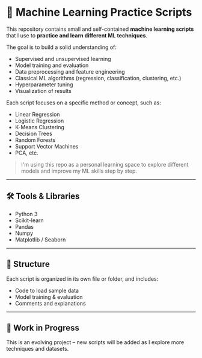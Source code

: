 # 🤖 Machine Learning Practice Scripts

This repository contains small and self-contained **machine learning scripts** that I use to **practice and learn different ML techniques**.

The goal is to build a solid understanding of:
- Supervised and unsupervised learning
- Model training and evaluation
- Data preprocessing and feature engineering
- Classical ML algorithms (regression, classification, clustering, etc.)
- Hyperparameter tuning
- Visualization of results

Each script focuses on a specific method or concept, such as:
- Linear Regression
- Logistic Regression
- K-Means Clustering
- Decision Trees
- Random Forests
- Support Vector Machines
- PCA, etc.

> I'm using this repo as a personal learning space to explore different models and improve my ML skills step by step.

---

## 🛠️ Tools & Libraries

- Python 3
- Scikit-learn
- Pandas
- Numpy
- Matplotlib / Seaborn

---

## 📁 Structure

Each script is organized in its own file or folder, and includes:
- Code to load sample data
- Model training & evaluation
- Comments and explanations

---

## 🚧 Work in Progress

This is an evolving project – new scripts will be added as I explore more techniques and datasets.

